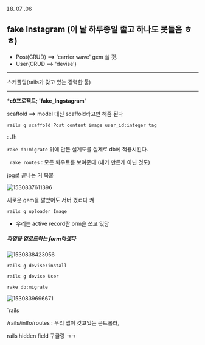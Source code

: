 18. 07 .06

## fake Instagram  (이 날 하루종일 졸고 하나도 못들음 ㅎㅎ)

- Post(CRUD)  ==> 'carrier wave' gem 쓸 것.
- User(CRUD ==> 'devise')

---

스캐폴딩(rails가 갖고 있는 강력한 툴)

---

***c9프로젝트;  'fake_Ingstagram'**





scaffold  ==> model 대신 scaffold라고만 해줌 된다

`rails g scaffold Post content image user_id:integer tag`

: .fh

`rake db:migrate`  위에 만든 설계도를 실제로 db에 적용시킨다.





` rake routes`   : 모든 롸우트를 보여준다 (내가 만든게 아닌 것도)



jpg로 끝나는 거 복붙 



![1530837611396](C:\Users\student\AppData\Local\Temp\1530837611396.png)



새로운 gem을 깔았어도 서버 껐ㄷ다 켜



`rails g uploader Image`

- 우리는 active record란 orm을 쓰고 있당





##### 파일을 업로드하는 form하겠다

![1530838423056](C:\Users\student\AppData\Local\Temp\1530838423056.png)





`rails g devise:install`

`rails g devise User`



`rake db:migrate`

![1530839696671](C:\Users\student\AppData\Local\Temp\1530839696671.png)





`rails

/rails/inlfo/routes   : 우리 앱이 갖고있는 콘트롤러,



rails hidden field  구글링 ㄱㄱ

